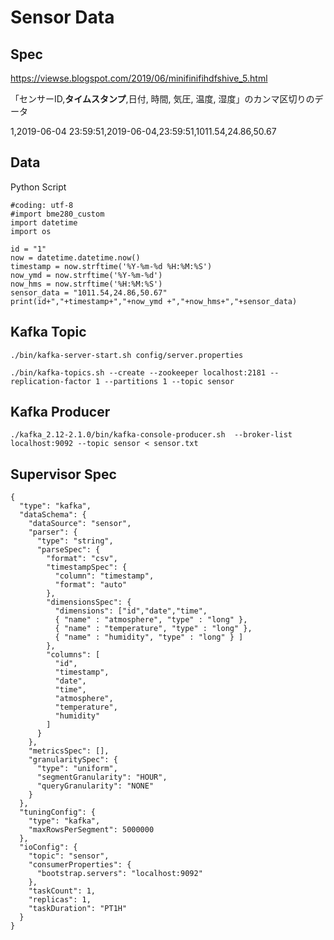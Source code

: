 # Sensor Data
## Spec
https://viewse.blogspot.com/2019/06/minifinifihdfshive_5.html


「センサーID,**タイムスタンプ**,日付, 時間, 気圧, 温度, 湿度」のカンマ区切りのデータ

1,2019-06-04 23:59:51,2019-06-04,23:59:51,1011.54,24.86,50.67

## Data
Python Script
```
#coding: utf-8
#import bme280_custom
import datetime
import os

id = "1"
now = datetime.datetime.now()
timestamp = now.strftime('%Y-%m-%d %H:%M:%S')
now_ymd = now.strftime('%Y-%m-%d')
now_hms = now.strftime('%H:%M:%S')
sensor_data = "1011.54,24.86,50.67"
print(id+","+timestamp+","+now_ymd +","+now_hms+","+sensor_data)
```
## Kafka Topic

```
./bin/kafka-server-start.sh config/server.properties

./bin/kafka-topics.sh --create --zookeeper localhost:2181 --replication-factor 1 --partitions 1 --topic sensor

```

## Kafka Producer

```
./kafka_2.12-2.1.0/bin/kafka-console-producer.sh  --broker-list localhost:9092 --topic sensor < sensor.txt
```

## Supervisor Spec
```
{
  "type": "kafka",
  "dataSchema": {
    "dataSource": "sensor",
    "parser": {
      "type": "string",
      "parseSpec": {
        "format": "csv",
        "timestampSpec": {
          "column": "timestamp",
          "format": "auto"
        },
        "dimensionsSpec": {
          "dimensions": ["id","date","time",
          { "name" : "atmosphere", "type" : "long" },
          { "name" : "temperature", "type" : "long" },
          { "name" : "humidity", "type" : "long" } ]
        },
        "columns": [
          "id",
          "timestamp",
          "date",
          "time",
          "atmosphere",
          "temperature",
          "humidity"
        ]
      }
    },
    "metricsSpec": [],
    "granularitySpec": {
      "type": "uniform",
      "segmentGranularity": "HOUR",
      "queryGranularity": "NONE"
    }
  },
  "tuningConfig": {
    "type": "kafka",
    "maxRowsPerSegment": 5000000
  },
  "ioConfig": {
    "topic": "sensor",
    "consumerProperties": {
      "bootstrap.servers": "localhost:9092"
    },
    "taskCount": 1,
    "replicas": 1,
    "taskDuration": "PT1H"
  }
}

```
